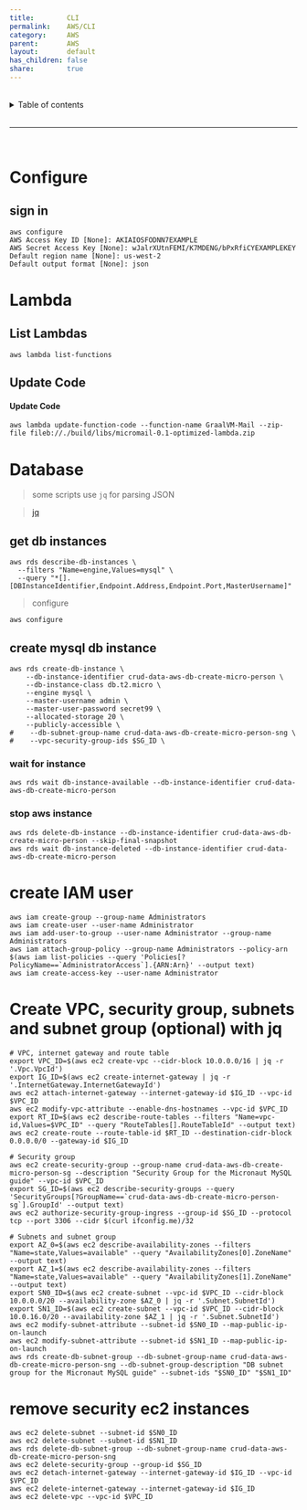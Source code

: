 ```yaml
---
title:        CLI
permalink:    AWS/CLI
category:     AWS
parent:       AWS
layout:       default
has_children: false
share:        true
---
```


<br/>          

<details markdown="block">                
<summary>                
Table of contents                
</summary>                
{: .text-delta }                
1. TOC                
{:toc}                
</details>                

<br/>                

***                

<br/>

# Configure

## sign in

```shell
aws configure
AWS Access Key ID [None]: AKIAIOSFODNN7EXAMPLE
AWS Secret Access Key [None]: wJalrXUtnFEMI/K7MDENG/bPxRfiCYEXAMPLEKEY
Default region name [None]: us-west-2
Default output format [None]: json
```

# Lambda

## List Lambdas

```shell
aws lambda list-functions
```

## Update Code

#### Update Code

```shell
aws lambda update-function-code --function-name GraalVM-Mail --zip-file fileb://./build/libs/micromail-0.1-optimized-lambda.zip
```

# Database

> some scripts use `jq` for parsing JSON

> [jq](https://stedolan.github.io/jq/)

## get db instances

```shell
aws rds describe-db-instances \
  --filters "Name=engine,Values=mysql" \
  --query "*[].[DBInstanceIdentifier,Endpoint.Address,Endpoint.Port,MasterUsername]"
```

> configure

```shell
aws configure
```

## create mysql db instance

```shell
aws rds create-db-instance \
    --db-instance-identifier crud-data-aws-db-create-micro-person \
    --db-instance-class db.t2.micro \
    --engine mysql \
    --master-username admin \
    --master-user-password secret99 \
    --allocated-storage 20 \
    --publicly-accessible \
#    --db-subnet-group-name crud-data-aws-db-create-micro-person-sng \
#    --vpc-security-group-ids $SG_ID \
```

### wait for instance

```shell
aws rds wait db-instance-available --db-instance-identifier crud-data-aws-db-create-micro-person
```

### stop aws instance

```shell
aws rds delete-db-instance --db-instance-identifier crud-data-aws-db-create-micro-person --skip-final-snapshot
aws rds wait db-instance-deleted --db-instance-identifier crud-data-aws-db-create-micro-person
```

# create IAM user

```shell
aws iam create-group --group-name Administrators
aws iam create-user --user-name Administrator
aws iam add-user-to-group --user-name Administrator --group-name Administrators
aws iam attach-group-policy --group-name Administrators --policy-arn $(aws iam list-policies --query 'Policies[?PolicyName==`AdministratorAccess`].{ARN:Arn}' --output text)
aws iam create-access-key --user-name Administrator
```

# Create VPC, security group, subnets and subnet group (optional) with jq

```shell
# VPC, internet gateway and route table
export VPC_ID=$(aws ec2 create-vpc --cidr-block 10.0.0.0/16 | jq -r '.Vpc.VpcId')
export IG_ID=$(aws ec2 create-internet-gateway | jq -r '.InternetGateway.InternetGatewayId')
aws ec2 attach-internet-gateway --internet-gateway-id $IG_ID --vpc-id $VPC_ID
aws ec2 modify-vpc-attribute --enable-dns-hostnames --vpc-id $VPC_ID
export RT_ID=$(aws ec2 describe-route-tables --filters "Name=vpc-id,Values=$VPC_ID" --query "RouteTables[].RouteTableId" --output text)
aws ec2 create-route --route-table-id $RT_ID --destination-cidr-block 0.0.0.0/0 --gateway-id $IG_ID

# Security group
aws ec2 create-security-group --group-name crud-data-aws-db-create-micro-person-sg --description "Security Group for the Micronaut MySQL guide" --vpc-id $VPC_ID
export SG_ID=$(aws ec2 describe-security-groups --query 'SecurityGroups[?GroupName==`crud-data-aws-db-create-micro-person-sg`].GroupId' --output text)
aws ec2 authorize-security-group-ingress --group-id $SG_ID --protocol tcp --port 3306 --cidr $(curl ifconfig.me)/32

# Subnets and subnet group
export AZ_0=$(aws ec2 describe-availability-zones --filters "Name=state,Values=available" --query "AvailabilityZones[0].ZoneName" --output text)
export AZ_1=$(aws ec2 describe-availability-zones --filters "Name=state,Values=available" --query "AvailabilityZones[1].ZoneName" --output text)
export SN0_ID=$(aws ec2 create-subnet --vpc-id $VPC_ID --cidr-block 10.0.0.0/20 --availability-zone $AZ_0 | jq -r '.Subnet.SubnetId')
export SN1_ID=$(aws ec2 create-subnet --vpc-id $VPC_ID --cidr-block 10.0.16.0/20 --availability-zone $AZ_1 | jq -r '.Subnet.SubnetId')
aws ec2 modify-subnet-attribute --subnet-id $SN0_ID --map-public-ip-on-launch
aws ec2 modify-subnet-attribute --subnet-id $SN1_ID --map-public-ip-on-launch
aws rds create-db-subnet-group --db-subnet-group-name crud-data-aws-db-create-micro-person-sng --db-subnet-group-description "DB subnet group for the Micronaut MySQL guide" --subnet-ids "$SN0_ID" "$SN1_ID"
```

# remove security ec2 instances

```shell
aws ec2 delete-subnet --subnet-id $SN0_ID
aws ec2 delete-subnet --subnet-id $SN1_ID
aws rds delete-db-subnet-group --db-subnet-group-name crud-data-aws-db-create-micro-person-sng
aws ec2 delete-security-group --group-id $SG_ID
aws ec2 detach-internet-gateway --internet-gateway-id $IG_ID --vpc-id $VPC_ID
aws ec2 delete-internet-gateway --internet-gateway-id $IG_ID
aws ec2 delete-vpc --vpc-id $VPC_ID
```